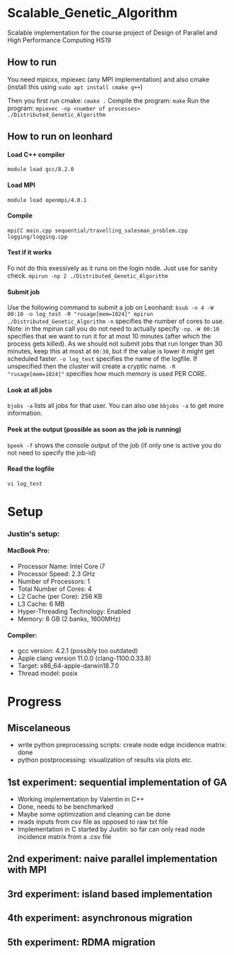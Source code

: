# Scalable_Genetic_Algorithm
 Scalable implementation for the course project of Design of Parallel and High Performance Computing HS19

## How to run
You need mpicxx, mpiexec (any MPI implementation) and also cmake
(install this using `sudo apt install cmake g++`)

Then you first run cmake:
`cmake .`
Compile the program:
`make`
Run the program:
`mpiexec -np <number of processes> ./Distributed_Genetic_Algorithm`

## How to run on leonhard
#### Load C++ compiler
`module load gcc/8.2.0`
#### Load MPI
`module load openmpi/4.0.1`
#### Compile
`mpiCC main.cpp sequential/travelling_salesman_problem.cpp logging/logging.cpp`
#### Test if it works
Fo not do this exessively as it runs on the login node. Just use for sanity check.
`mpirun -np 2 ./Distributed_Genetic_Algorithm`
#### Submit job
Use the following command to submit a job on Leonhard:
`bsub -n 4 -W 00:10 -o log_test -R "rusage[mem=1024]" mpirun ./Distributed_Genetic_Algorithm`
`-n` specifies the number of cores to use. Note: in the mpirun call you do not need to actually specify `-np`.
`-W 00:10` specifies that we want to run it for at most 10 minutes (after which the process gets killed). As we should not submit jobs that run longer than 30 minutes, keep this at most at `00:30`, but if the value is lower it might get scheduled faster.
`-o log_test` specifies the name of the logfile. If unspecified then the cluster will create a cryptic name.
`-R "rusage[mem=1024]"` specifies how much memory is used PER CORE.
#### Look at all jobs
`bjobs -a` lists all jobs for that user. You can also use `bbjobs -a` to get more information.
#### Peek at the output (possible as soon as the job is running)
`bpeek -f` shows the console output of the job (if only one is active you do not need to specify the job-id)
#### Read the logfile
`vi log_test`

 # Setup

 ### Justin's setup:
 #### MacBook Pro:
* Processor Name:    Intel Core i7
* Processor Speed:    2.3 GHz
* Number of Processors:    1
* Total Number of Cores:    4
* L2 Cache (per Core):    256 KB
* L3 Cache:    6 MB
* Hyper-Threading Technology:    Enabled
* Memory:    8 GB (2 banks, 1600MHz)
#### Compiler:
* gcc version: 4.2.1 (possibly too outdated)
* Apple clang version 11.0.0 (clang-1100.0.33.8)
* Target: x86_64-apple-darwin18.7.0
* Thread model: posix

 # Progress

 ## Miscelaneous

 * write python preprocessing scripts: create node edge incidence matrix: done
 * python postprocessing: visualization of results via plots etc.

 ## 1st experiment: sequential implementation of GA

 * Working implementation by Valentin in C++
 * Done, needs to be benchmarked
 * Maybe some optimization and cleaning can be done
 * reads inputs from csv file as opposed to raw txt file
 * Implementation in C started by Justin: so far can only read node incidence matrix from a .csv file

 ## 2nd experiment: naive parallel implementation with MPI

 ## 3rd experiment: island based implementation

 ## 4th experiment: asynchronous migration

 ## 5th experiment: RDMA migration
